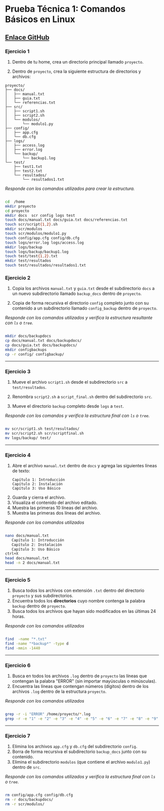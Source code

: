 # Prueba Técnica 1: Comandos Básicos en Linux

## [Enlace GitHub](https://classroom.github.com/a/eCikYF64)

### Ejercicio 1

1. Dentro de tu home, crea un directorio principal llamado `proyecto`.

2. Dentro de `proyecto`, crea la siguiente estructura de directorios y archivos:

```
proyecto/
├── docs/
│   ├── manual.txt
│   ├── guia.txt
│   └── referencias.txt
├── src/
│   ├── script1.sh
│   ├── script2.sh
│   └── modulos/
│       └── modulo1.py
├── config/
│   ├── app.cfg
│   └── db.cfg
├── logs/
│   ├── access.log
│   ├── error.log
│   └── backup/
│       └── backup1.log
└── test/
    ├── test1.txt
    ├── test2.txt
    └── resultados/
        └── resultados1.txt
```

*Responde con los comandos utilizados para crear la estructura.*

```bash

cd  /home
mkdir proyecto
cd proyecto
mkdir docs  scr config logs test
touch docs/manual.txt docs/guia.txt docs/referencias.txt
touch scr/script{1,2}.sh
mkdir scr/modulos
touch scr/modulos/modulo1.py
touch config/app.cfg config/db.cfg
touch logs/error.log logs/access.log
mkdir logs/backup
touch logs/backup/backup1.log
touch test/test{1,2}.txt
mkdir test/resultados
touch test/resultados/resultados1.txt

```

### Ejercicio 2

1. Copia los archivos `manual.txt` y `guia.txt` desde el subdirectorio `docs` a un nuevo subdirectorio llamado `backup_docs` dentro de `proyecto`.

2. Copia de forma recursiva el directorio `config` completo junto con su contenido a un subdirectorio llamado `config_backup` dentro de `proyecto`.

*Responde con los comandos utilizados y verifica la estructura resultante con `ls` o `tree`.*

```bash

mkdir docs/backupdocs
cp docs/manual.txt docs/backupdocs/
cp docs/guia.txt docs/backupdocs/
mkdir configbackups
cp -r config/ configbackup/ 

```

---

### Ejercicio 3

1. Mueve el archivo `script1.sh` desde el subdirectorio `src` a `test/resultados`.

2. Renombra `script2.sh` a `script_final.sh` dentro del subdirectorio `src`.

3. Mueve el directorio `backup` completo desde `logs` a `test`.

*Responde con los comandos y verifica la estructura final con `ls` o `tree`.*

```bash

mv scr/script1.sh test/resultados/
mv scr/script2.sh scr/scriptfinal.sh
mv logs/backup/ test/

```

---

### Ejercicio 4

1. Abre el archivo `manual.txt` dentro de `docs` y agrega las siguientes líneas de texto:
   ```
   Capítulo 1: Introducción
   Capítulo 2: Instalación
   Capítulo 3: Uso Básico
   ```
2. Guarda y cierra el archivo.
3. Visualiza el contenido del archivo editado.
4. Muestra las primeras 10 líneas del archivo.
4. Muestra las primeras dos líneas del archivo.

*Responde con los comandos utilizados*

```bash

nano docs/manual.txt 
   Capítulo 1: Introducción
   Capítulo 2: Instalación
   Capítulo 3: Uso Básico
ctrl+X
head docs/manual.txt
head -n 2 docs/manual.txt

```

---

### Ejercicio 5

1. Busca todos los archivos con extensión `.txt` dentro del directorio `proyecto` y sus subdirectorios.
2. Encuentra todos los **directorios** cuyo nombre contenga la palabra `backup` dentro de `proyecto`.
3. Busca todos los archivos que hayan sido modificados en las últimas 24 horas.

*Responde con los comandos utilizados*

```bash

find  -name "*.txt"
find -name "*backup*" -type d
find -mmin -1440 

```

---

### Ejercicio 6

1. Busca en todos los archivos `.log` dentro de `proyecto` las líneas que contengan la palabra "ERROR" (sin importar mayúsculas o minúsculas).
2. Encuentra las líneas que contengan números (dígitos) dentro de los archivos `.log` dentro de la estructura `proyecto`.

*Responde con los comandos utilizados*

```bash

grep -r -i "ERROR" /home/proyecto/*.log
grep -r -e "1" -e "2" -e "3" -e "4" -e "5" -e "6" -e "7" -e "8" -e "9" -e "0" /home/proyecto/*.log

```

---

### Ejercicio 7

1. Elimina los archivos `app.cfg` y `db.cfg` del subdirectorio `config`.
2. Borra de forma recursiva el subdirectorio `backup_docs` junto con su contenido.
3. Elimina el subdirectorio `modulos` (que contiene el archivo `modulo1.py`) dentro de `src`.

*Responde con los comandos utilizados y verifica la estructura final con `ls` o `tree`.*

```bash

rm config/app.cfg config/db.cfg 
rm -r docs/backupdocs/
rm -r scr/modulos/

```